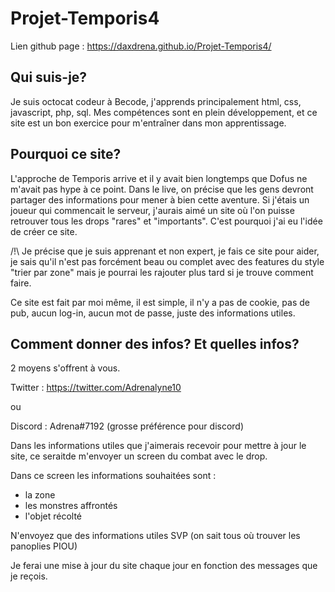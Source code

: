 # Projet-Temporis4
Lien github page : <https://daxdrena.github.io/Projet-Temporis4/>

## Qui suis-je?

Je suis octocat codeur à Becode, j'apprends principalement html, css, javascript, php, sql.
Mes compétences sont en plein développement, et ce site est un bon exercice pour m'entraîner dans mon apprentissage.

## Pourquoi ce site?

L'approche de Temporis arrive et il y avait bien longtemps que Dofus ne m'avait pas hype à ce point.
Dans le live, on précise que les gens devront partager des informations pour mener à bien cette aventure. 
Si j'étais un joueur qui commencait le serveur, j'aurais aimé un site où l'on puisse retrouver tous les drops "rares" et "importants". C'est pourquoi j'ai eu l'idée de créer ce site.

/!\ Je précise que je suis apprenant et non expert, je fais ce site pour aider, je sais qu'il n'est pas forcément beau ou complet avec des features du style "trier par zone" mais je pourrai les rajouter plus tard si je trouve comment faire.

Ce site est fait par moi même, il est simple, il n'y a pas de cookie, pas de pub, aucun log-in, aucun mot de passe, juste des informations utiles.

## Comment donner des infos? Et quelles infos?

2 moyens s'offrent à vous.

Twitter : <https://twitter.com/Adrenalyne10>

ou 

Discord : Adrena#7192 (grosse préférence pour discord)

Dans les informations utiles que j'aimerais recevoir pour mettre à jour le site, ce seraitde m'envoyer un screen du combat avec le drop.

Dans ce screen les informations souhaitées sont : 
- la zone
- les monstres affrontés
- l'objet récolté

N'envoyez que des informations utiles SVP (on sait tous où trouver les panoplies PIOU)

Je ferai une mise à jour du site chaque jour en fonction des messages que je reçois.